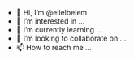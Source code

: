- 👋 Hi, I’m @elielbelem
- 👀 I’m interested in ...
- 🌱 I’m currently learning ...
- 💞️ I’m looking to collaborate on ...
- 📫 How to reach me ...

<!---
elielbelem/elielbelem is a ✨ special ✨ repository because its `README.md` (this file) appears on your GitHub profile.
You can click the Preview link to take a look at your changes.
--->
